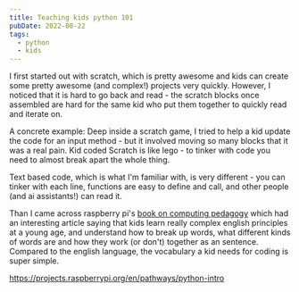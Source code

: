 ```yaml
---
title: Teaching kids python 101
pubDate: 2022-08-22
tags:
  - python
  - kids
---
```


I first started out with scratch, which is pretty awesome and kids can create some pretty awesome (and complex!) projects very quickly. However, I noticed that it is hard to go back and read - the scratch blocks once assembled are hard for the same kid who put them together to quickly read and iterate on. 

A concrete example: Deep inside a scratch game, I tried to help a kid update the code for an input method - but it involved moving so many blocks that it was a real pain. Kid coded Scratch is like lego - to tinker with code you need to almost break apart the whole thing.

Text based code, which is what I'm familiar with, is very different - you can tinker with each line, functions are easy to define and call, and other people (and ai assistants!) can read it.

Than I came across raspberry pi's [book on computing pedagogy](https://helloworld.raspberrypi.org/books/big_book_of_pedagogy) which had an interesting article saying that kids learn really complex english principles at a young age, and understand how to break up words, what different kinds of words are and how they work (or don't) together as an sentence. Compared to the english language, the vocabulary a kid needs for coding is super simple.

https://projects.raspberrypi.org/en/pathways/python-intro